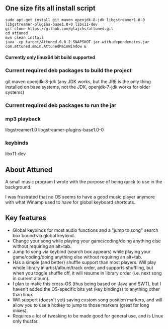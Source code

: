 ## One size fits all install script
```
sudo apt-get install git maven openjdk-8-jdk libgstreamer1.0-0 libgstreamer-plugins-base1.0-0 libx11-dev
git clone https://github.com/glajchs/attuned.git
cd attuned
mvn clean install
java -cp target/Attuned-0.0.2-SNAPSHOT-jar-with-dependencies.jar com.attuned.main.AttunedMainWindow &
```
#### Currently only linux64 bit build supported

### Current required deb packages to build the project
git
maven
openjdk-8-jdk (any JDK works, but the JRE is the only thing installed on base systems, not the JDK, openjdk-7-jdk works for older systems)

### Current required deb packages to run the jar

### mp3 playback
libgstreamer1.0
libgstreamer-plugins-base1.0-0

### keybinds
libx11-dev  

## About Attuned
A small music program I wrote with the purpose of being quick to use in the background.

I was frustrated that no OS seems to have a good music player anymore with what Winamp used to have for global keyboard shortcuts.

## Key features

- Global keybinds for most audio functions and a "jump to song" search box bound via global keybind.
- Change your song while playing your game/coding/doing anything else without requiring an alt+tab.
- Jump to song via keybind (search box appears) while playing your game/coding/doing anything else without requiring an alt+tab.
- Has a simple (and better) shuffle support than most players.  Will play whole library in artist/album/track order, and supports shuffling,
    but when you toggle shuffle off, it will resume in library order (i.e. next song in current album).
- I plan to make this cross-OS (thus being based on Java and SWT), but I haven't added the OS-specific bits yet (key bindings) to anything other than linux
- Will support (doesn't yet) saving custom song position markers, and will allow you to use a hotkey to jump to those markers (great for long mixes).
- Requires a lot of tweaking to be made good for general use, and is Linux only thusfar.
